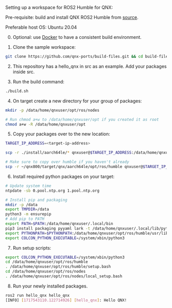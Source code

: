 Setting up a workspace for ROS2 Humble for QNX:

Pre-requisite: build and install QNX ROS2 Humble from [source](https://github.com/qnx-ports/build-files/-/blob/main/ports/ros2/README.md).

Preferable host OS: Ubuntu 20.04

0. Optional: use [Docker](https://github.com/qnx-ports/build-files/-/blob/main/docker/README.md) to have a consistent build environment.

1. Clone the sample workspace:
```bash
git clone https://github.com/qnx-ports/build-files.git && cd build-files/ports/ros2/qnx-ros2-workspace
```

2. This repository has a hello_qnx in src as an example. Add your packages inside src.


3. Run the build command:
```bash
./build.sh
```


4. On target create a new directory for your group of packages:
```bash
mkdir -p /data/home/qnxuser/opt/ros/nodes

# Run chmod a+w to /data/home/qnxuser/opt if you created it as root
chmod a+w -R /data/home/qnxuser/opt
```


5. Copy your packages over to the new location:
```bash
TARGET_IP_ADDRESS=<target-ip-address>

scp -r ./install/aarch64le/* qnxuser@$TARGET_IP_ADDRESS:/data/home/qnxuser/opt/ros/nodes

# Make sure to copy over humble if you haven't already
scp -r ~/qnx800/target/qnx/aarch64le/opt/ros/humble qnxuser@$TARGET_IP_ADDRESS:/data/home/qnxuser/opt/ros/
```

6. Install required python packages on your target:
```bash
# Update system time
ntpdate -sb 0.pool.ntp.org 1.pool.ntp.org

# Install pip and packaging
mkdir -p /data
export TMPDIR=/data
python3 -m ensurepip
# Add pip to PATH
export PATH=$PATH:/data/home/qnxuser/.local/bin
pip3 install packaging pyyaml lark -t /data/home/qnxuser/.local/lib/python3.11/site-packages/
export PYTHONPATH=$PYTHONPATH:/data/home/qnxuser/opt/ros/humble/usr/lib/python3.11/site-packages/:/data/home/qnxuser/.local/lib/python3.11/site-packages/
export COLCON_PYTHON_EXECUTABLE=/system/xbin/python3
```

7. Run setup scripts:
```bash
export COLCON_PYTHON_EXECUTABLE=/system/xbin/python3
cd /data/home/qnxuser/opt/ros/humble
. /data/home/qnxuser/opt/ros/humble/setup.bash
cd /data/home/qnxuser/opt/ros/nodes
. /data/home/qnxuser/opt/ros/nodes/local_setup.bash
```

8. Run your newly installed packages.
```bash
ros2 run hello_qnx hello_qnx
[INFO] [1717543110.122714926] [hello_qnx]: Hello QNX!
```
